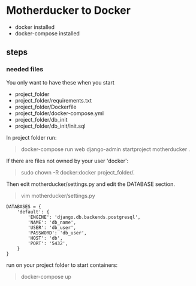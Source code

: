 # Motherducker to Docker
* docker installed
* docker-compose installed

## steps
### needed files
You only want to have these when you start
* project_folder
* project_folder/requirements.txt
* project_folder/Dockerfile
* project_folder/docker-compose.yml
* project_folder/db_init
* project_folder/db_init/init.sql

In project folder run:
> docker-compose run web django-admin startproject motherducker .

If there are files not owned by your user 'docker':
> sudo chown -R docker:docker project_folder/.

Then edit motherducker/settings.py and edit the DATABASE section.
> vim motherducker/settings.py

```
DATABASES = {  
    'default': {  
        'ENGINE': 'django.db.backends.postgresql',   
        'NAME': 'db_name',   
        'USER': 'db_user',   
        'PASSWORD': 'db_user',   
        'HOST': 'db',   
        'PORT': '5432',   
    } 
} 
```


run on your project folder to start containers:
> docker-compose up 


